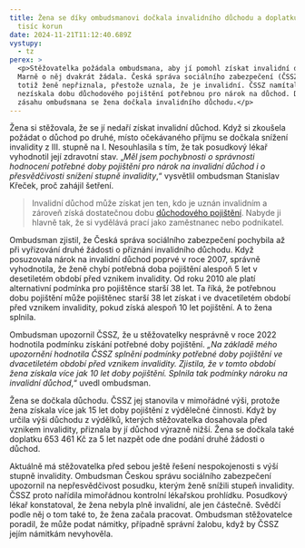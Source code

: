 ```yaml
---
title: Žena se díky ombudsmanovi dočkala invalidního důchodu a doplatku 653
  tisíc korun
date: 2024-11-21T11:12:40.689Z
vystupy:
  - tz
perex: >
  <p>Stěžovatelka požádala ombudsmana, aby jí pomohl získat invalidní důchod.
  Marně o něj dvakrát žádala. Česká správa sociálního zabezpečení (ČSSZ) ho
  totiž ženě nepřiznala, přestože uznala, že je invalidní. ČSSZ namítala, že
  nezískala dobu důchodového pojištění potřebnou pro nárok na důchod. Díky
  zásahu ombudsmana se žena dočkala invalidního důchodu.</p>
---
```

<p>Žena si stěžovala, že se jí nedaří získat invalidní důchod. Když si zkoušela požádat o důchod po druhé, místo očekávaného příjmu se dočkala snížení invalidity z III. stupně na I.<em> </em>Nesouhlasila s&nbsp;tím, že tak posudkový lékař vyhodnotil její zdravotní stav. &bdquo;<em>Měl jsem pochybnosti o správnosti hodnocení potřebné doby pojištění pro nárok na invalidní důchod i o přesvědčivosti snížení stupně invalidity</em>,&ldquo; vysvětlil ombudsman Stanislav Křeček, proč zahájil šetření.</p>

<blockquote>
<p>Invalidní důchod může získat jen ten, kdo je uznán invalidním a zároveň získá dostatečnou dobu <a href="https://www.ochrance.cz/letaky/duchodove-pojisteni_prispevkove-doby/duchodove-pojisteni_prispevkove-doby.pdf">důchodového pojištění</a>. Nabyde ji hlavně tak, že si vydělává prací jako zaměstnanec nebo podnikatel.</p>
</blockquote>

<p>Ombudsman zjistil, že Česká správa sociálního zabezpečení pochybila až při vyřizování druhé žádosti o přiznání invalidního důchodu. Když posuzovala nárok na invalidní důchod poprvé v&nbsp;roce 2007, správně vyhodnotila, že ženě chybí potřebná doba pojištění alespoň 5 let v desetiletém období před vznikem invalidity. Od roku 2010 ale platí alternativní podmínka pro pojištěnce starší 38 let. Ta říká, že potřebnou dobu pojištění může pojištěnec starší 38 let získat i ve dvacetiletém období před vznikem invalidity, pokud získá alespoň 10 let pojištění. A to žena splnila.</p>

<p>Ombudsman upozornil ČSSZ<em>, </em>že u stěžovatelky nesprávně v&nbsp;roce 2022 hodnotila podmínku získání potřebné doby pojištění.<em> &bdquo;Na základě mého upozornění hodnotila ČSSZ splnění podmínky potřebné doby pojištění ve dvacetiletém období před vznikem invalidity. Zjistila, že v tomto období žena získala více jak 10 let doby pojištění. Splnila tak podmínky nároku na invalidní důchod</em>,&ldquo; uvedl ombudsman.</p>

<p>Žena se dočkala důchodu. ČSSZ jej stanovila v&nbsp;mimořádné výši, protože žena získala více jak 15 let doby pojištění z&nbsp;výdělečné činnosti. Když by určila výši důchodu z výdělků, kterých stěžovatelka dosahovala před vznikem invalidity, přiznala by jí důchod výrazně nižší. Žena se dočkala také doplatku 653 461 Kč za 5 let nazpět ode dne podání druhé žádosti o důchod.&nbsp;</p>

<p>Aktuálně má stěžovatelka před sebou ještě řešení nespokojenosti s&nbsp;výší stupně invalidity. Ombudsman Českou správu sociálního zabezpečení upozornil na nepřesvědčivost posudku, kterým ženě snížili stupeň invalidity. ČSSZ proto nařídila mimořádnou kontrolní lékařskou prohlídku. Posudkový lékař konstatoval, že žena nebyla plně invalidní, ale jen částečně. Svědčí podle něj o tom také to, že žena začala pracovat. Ombudsman stěžovatelce poradil, že může podat námitky, případně správní žalobu, když by ČSSZ jejím námitkám nevyhověla.</p>
